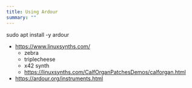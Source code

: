 ```yaml
---
title: Using Ardour
summary: ""
---
```


sudo apt install -y ardour

* https://www.linuxsynths.com/
    * zebra
    * triplecheese
    * x42 synth
    * https://linuxsynths.com/CalfOrganPatchesDemos/calforgan.html
* https://ardour.org/instruments.html